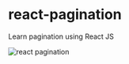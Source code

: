 # react-pagination
Learn pagination using React JS

![react pagination](https://user-images.githubusercontent.com/99337872/191882545-e4e26584-485a-43d7-92c6-8d51e32f2c43.png)
